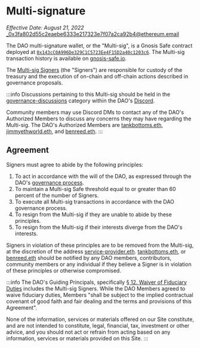 # Multi-signature

_Effective Date: August 21, 2022_
_0x3fa802d55c2eaebe6333e217323e7f07a2ca92b4@ethereum.email

The DAO multi-signature wallet, or the "Multi-sig", is a Gnosis Safe contract deployed at [`0x143cC0A996De329C1C5723Ee4F15D2a40c1203c6`](https://etherscan.io/address/0x143cC0A996De329C1C5723Ee4F15D2a40c1203c6). The Multi-sig transaction history is available on [gnosis-safe.io](https://gnosis-safe.io/app/eth:0x143cC0A996De329C1C5723Ee4F15D2a40c1203c6/transactions/history).

The [Multi-sig Signers](https://gnosis-safe.io/app/eth:0x143cC0A996De329C1C5723Ee4F15D2a40c1203c6/settings/owners) (the "Signers") are responsible for custody of the treasury and the execution of on-chain and off-chain actions described in governance proposals.

:::info
Discussions pertaining to this Multi-sig should be held in the [governance-discussions](https://discord.com/channels/919071794332323903/919110068484587560) category within the DAO's [Discord](https://discord.gg/movexyz).

Community members may use Discord DMs to contact any of the DAO's Authorized Members to discuss any concerns they may have regarding the Multi-sig. The DAO's Authorized Members are [tankbottoms.eth](mailto://0x3fa802d55c2eaebe6333e217323e7f07a2ca92b4@ethereum.email), [jimmyethworld.eth](mailto://0xe41188926607921763d25392475f1156ac5f9033@ethereum.email), and [benreed.eth](mailto://0xa4e6c2b6264652444b3f0cc1bb37496ae916931c@ethereum.email).
:::

## Agreement

Signers must agree to abide by the following principles:

1. To act in accordance with the will of the DAO, as expressed through the DAO's [governance process](https://daolabs-docs.on.fleek.co/daolabs/daos/move/governance/process.md).
2. To maintain a Multi-sig Safe threshold equal to or greater than 60 percent of the number of Signers.
3. To execute all Multi-sig transactions in accordance with the DAO governance process.
4. To resign from the Multi-sig if they are unable to abide by these principles.
5. To resign from the Multi-sig if their interests diverge from the DAO's interests.

Signers in violation of these principles are to be removed from the Multi-sig, at the discretion of the address [service-provider.eth](https://etherscan.io/address/0x752515a3A1091b9f1c04416CF79D1F14d2340085). [tankbottoms.eth](https://etherscan.io/address/0x5d95baebb8412ad827287240a5c281e3bb30d27e), or [benreed.eth](https://etherscan.io/address/0xa4e6c2b6264652444b3f0cc1bb37496ae916931c) should be notified by any DAO members, contributors, community members or any individual if they believe a Signer is in violation of these principles or otherwise compromised.

:::info
The DAO's Guiding Principals, specifically [§ 12. Waiver of Fiduciary Duties](https://daolabs-docs.on.fleek.co/daolabs/daos/move/legal/guiding-principles.md#12-waiver-of-fiduciary-duties) includes the Multi-sig Signers. While the DAO Members agreed to waive fiduciary duties, Members "shall be subject to the implied contractual covenant of good faith and fair dealing and the terms and provisions of this Agreement".

None of the information, services or materials offered on our Site constitute, and are not intended to constitute, legal, financial, tax, investment or other advice, and you should not act or refrain from acting based on any information, services or materials provided on this Site.
:::
